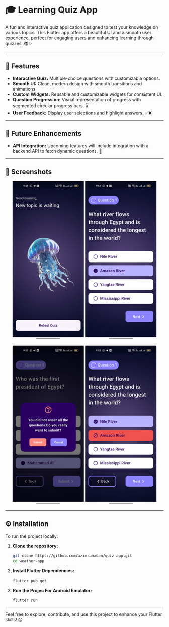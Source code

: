 # 🎓 Learning Quiz App

A fun and interactive quiz application designed to test your knowledge on various topics. This Flutter app offers a beautiful UI and a smooth user experience, perfect for engaging users and enhancing learning through quizzes. 📚✨

---

## 🌟 Features

- **Interactive Quiz:** Multiple-choice questions with customizable options.
- **Smooth UI:** Clean, modern design with smooth transitions and animations.
- **Custom Widgets:** Reusable and customizable widgets for consistent UI.
- **Question Progression:** Visual representation of progress with segmented circular progress bars. ⏳
- **User Feedback:** Display user selections and highlight answers. ✅❌

---

## 🚀 Future Enhancements

- **API Integration:** Upcoming features will include integration with a backend API to fetch dynamic questions. 🔄

---

## 📱 Screenshots

<p align="center">
  <img src="screenshots\homeView.jpg" width="45%" />
  <img src="screenshots\screenshot_2.jpg" width="45%" />
</p>
<p align="center">
  <img src="screenshots\screenshot_3.jpg" width="45%" />
  <img src="screenshots\screenshot_4.jpg" width="45%" />
</p>

---

## ⚙️ Installation

To run the project locally:

1. **Clone the repository:**

   ```bash
   git clone https://github.com/azimramadan/quiz-app.git
   cd weather-app
   
2. **Install Flutter Dependencies:**

   ```bash
   flutter pub get

3. **Run the Projec For Android Emulator:**

   ```bash
   flutter run

---

Feel free to explore, contribute, and use this project to enhance your Flutter skills! 😊
